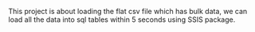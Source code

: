 This project is about loading the flat csv file which has bulk data, we can load all the data into sql tables within 5 seconds using SSIS package.
